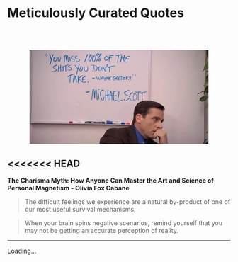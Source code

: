 # Meticulously Curated Quotes

<br/><br/>

<center><img src="/resources/mscott_quote.jpg" width="80%" and height="80%"></center>

<<<<<<< HEAD
---

**The Charisma Myth: How Anyone Can Master the Art and Science of Personal Magnetism - Olivia Fox Cabane**

> The difficult feelings we experience are a natural by-product of one of our most useful survival mechanisms.

> When your brain spins negative scenarios, remind yourself that you may not be getting an accurate perception of reality.

---

Loading...
